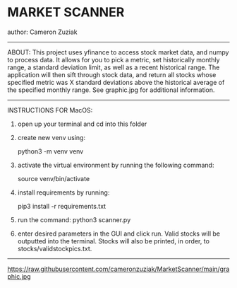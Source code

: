 # MARKET SCANNER
author: Cameron Zuziak
***********************

ABOUT:
This project uses yfinance to access stock market data, and numpy to process data.
It allows for you to pick a metric, set historically monthly range,  a standard deviation 
limit, as well as a recent historical range. The application will then sift through stock
data, and return all stocks whose specified metric was X standard deviations above the
historical average of the specified monthly range. See graphic.jpg for 
additional information.

***********************

INSTRUCTIONS FOR MacOS:

1. open up your terminal and cd into this folder 

2. create new venv using:

	python3 -m venv venv	

3. activate the virtual environment by running the following command: 
		
	source venv/bin/activate

4. install requirements by running:

	pip3 install -r requirements.txt

5. run the command: python3 scanner.py

6. enter desired parameters in the GUI and click run.
Valid stocks will be outputted into the terminal. Stocks will also be printed,
in order, to stocks/validstockpics.txt. 

***********************

https://raw.githubusercontent.com/cameronzuziak/MarketScanner/main/graphic.jpg 
